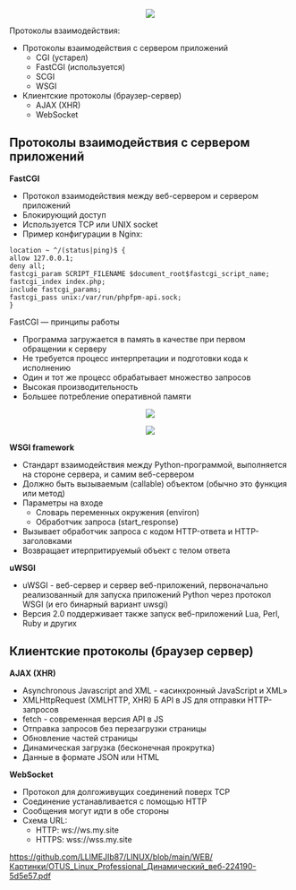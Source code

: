  <p align="center">
<image src="https://github.com/LLlMEJIb87/LINUX/blob/main/WEB/Картинки/din_web_arch_pril.PNG">
</p>

Протоколы взаимодействия:
- Протоколы взаимодействия с сервером приложений
  - CGI (устарел)
  - FastCGI (используется)
  - SCGI
  - WSGI
- Клиентские протоколы (браузер-сервер)
  - AJAX (XHR)
  - WebSocket

## Протоколы взаимодействия с сервером приложений

**FastCGI**   
- Протокол взаимодействия между веб-сервером и сервером приложений
- Блокирующий доступ
- Используется TCP или UNIX socket
- Пример конфигурации в Nginx:
```
location ~ ^/(status|ping)$ {
allow 127.0.0.1;
deny all;
fastcgi_param SCRIPT_FILENAME $document_root$fastcgi_script_name;
fastcgi_index index.php;
include fastcgi_params;
fastcgi_pass unix:/var/run/phpfpm-api.sock;
}
```
FastCGI — принципы работы
- Программа загружается в память в качестве при первом обращении к серверу
- Не требуется процесс интерпретации и подготовки кода к исполнению
- Один и тот же процесс обрабатывает множество запросов
- Высокая производительность
- Большее потребление оперативной памяти

<p align="center">
<image src="https://github.com/LLlMEJIb87/LINUX/blob/main/WEB/Картинки/din_web_fcgi.PNG">
</p>

<p align="center">
<image src="https://github.com/LLlMEJIb87/LINUX/blob/main/WEB/Картинки/din_web_php.PNG">
</p>

**WSGI framework**
- Стандарт взаимодействия между Python-программой, выполняется на стороне сервера, и самим веб-сервером
- Должно быть вызываемым (callable) объектом (обычно это функция или метод)
- Параметры на входе
   - Словарь переменных окружения (environ)
   - Обработчик запроса (start_response)
- Вызывает обработчик запроса с кодом HTTP-ответа и HTTP-заголовками
- Возвращает итерпритируемый объект с телом ответа


**uWSGI**    
- uWSGI - веб-сервер и сервер веб-приложений, первоначально реализованный для запуска приложений Python через протокол WSGI (и его бинарный вариант uwsgi)
- Версия 2.0 поддерживает также запуск веб-приложений Lua, Perl, Ruby и других   

## Клиентские протоколы (браузер сервер)
**AJAX (XHR)**
- Asynchronous Javascript and XML - «асинхронный JavaScript и XML»
- XMLHttpRequest (XMLHTTP, XHR) Ƃ API в JS для отправки HTTP-запросов
- fetch - современная версия API в JS
- Отправка запросов без перезагрузки страницы
- Обновление частей страницы
- Динамическая загрузка (бесконечная прокрутка)
- Данные в формате JSON или HTML

**WebSocket**
- Протокол для долгоживущих соединений поверх TCP
- Соединение устанавливается с помощью HTTP
- Сообщения могут идти в обе стороны
- Схема URL:
  - HTTP: ws://ws.my.site
  - HTTPS: wss://wss.my.site

https://github.com/LLlMEJIb87/LINUX/blob/main/WEB/Картинки/OTUS_Linux_Professional_Динамический_веб-224190-5d5e57.pdf

